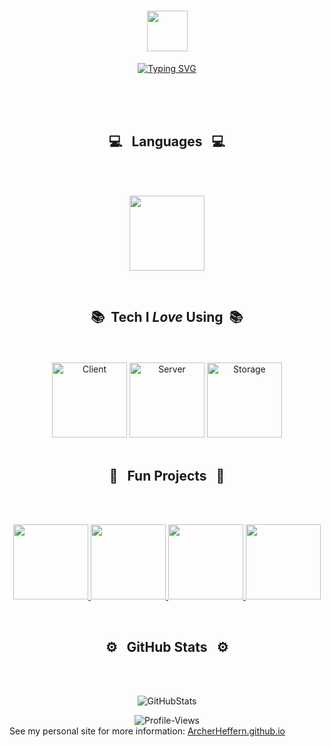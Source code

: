 <h1 align="center"><img src="https://media.giphy.com/media/TEnXkcsHrP4YedChhA/giphy.gif" width="65"></h1>
<p align="center">
<a href="https://git.io/typing-svg"><img src="https://readme-typing-svg.herokuapp.com?font=Segoe+UI&weight=200&duration=2500&pause=0&background=FFFFFF00&center=true&vCenter=true&multiline=true&repeat=true&width=973&height=183&lines=Hi+there!+I'm+Archer%2C+and+I'm+a+problem+solver+with+a+passion+for+digital+;innovation.+I+thrive+on+the+challenge+of+overcoming+limitations+in+my+;environment%2C+and+I+derive+great+satisfaction+from+transforming+them+into;+sources+of+inspiration+and+ideation.+This+passion+drives+me+to+seek+out+new;+opportunities+to+innovate+and+create+meaningful+solutions+that+make+a;+difference+in+the+world." alt="Typing SVG" /></a>
</p>
</p>
</p>
<br>
<br>
<br>
<h2 align="center">💻 &nbsp; Languages &nbsp; 💻</h2>
<br>
<br>

<p align="center">
  <img height="120em" src="https://github-readme-stats-git-masterrstaa-rickstaa.vercel.app/api/top-langs/?username=archerheffern&layout=compact&hide_border=false&langs_count=4&bg_color=0E1117&theme=github_dark&custom_title=Languages%20I%20Use%20Frequently"/>
</p>


<br>
<h2 align="center">📚 &nbsp;Tech I <i>Love</i> Using</i> &nbsp;📚 </h2>
<br>
<br>

<div align="center">
  <img alt="Client" height="120em" src="https://github-readme-tech-stack.vercel.app/api/cards?title=Client&align=center&borderRadius=5.5&fontSize=22&lineHeight=10&lineCount=2&theme=github_dark&gap=11&line1=react,react,61DAFB;next.js,next.js,ffffff;svelte,svelte,ff3400;&line2=css3,css,1572B6;jquery,jquery,0769AD;redux,redux,764ABC;figma,figma,3A76F0;"/>
  <img height="120em" alt="Server" src="https://github-readme-tech-stack.vercel.app/api/cards?title=Server&align=center&borderRadius=5.5&fontSize=22&lineHeight=10&lineCount=2&theme=github_dark&gap=9&line1=express,express,ffffff;Firebase,Firebase,FFCA28;&line2=amazonaws,aws,FF9900;flask,flask,ffffff;postman,postman,FF6C37;"/>
  <img alt="Storage" height="120em" src="https://github-readme-tech-stack.vercel.app/api/cards?title=Storage&align=center&borderRadius=5.5&fontSize=22&lineHeight=10&lineCount=1&theme=github_dark&gap=9&line1=PostgreSQL,PostgreSQL,4169E1;mongodb,MongoDB,47A248;redis,redis,DC382D;SQLite,SQLite,ffffff;"/>
</div>

<br>
<h2 align="center">💫 &nbsp; Fun Projects &nbsp; 💫 </h2>
<br>
<br>

<p align="center">
  <a href="https://github.com/ArcherHeffern/FoodSystem">
      <img height="120em" src="https://github-readme-stats-git-masterrstaa-rickstaa.vercel.app/api/pin/?username=archerheffern&repo=FoodSystem&show_owner=true&theme=github_dark"/>
  </a>
  <a href="https://github.com/ArcherHeffern/Dijkstras-Algorithm-From-Scratch">
    <img height="120em" src="https://github-readme-stats-git-masterrstaa-rickstaa.vercel.app/api/pin/?username=archerheffern&repo=Dijkstras-Algorithm-From-Scratch&show_owner=true&theme=github_dark"/>
  </a>
  <a href="https://github.com/ArcherHeffern/ScrapeTamid">
    <img height="120em" src="https://github-readme-stats-git-masterrstaa-rickstaa.vercel.app/api/pin/?username=archerheffern&repo=scrapetamid&show_owner=true&theme=github_dark"/>
  </a>
  <a href="https://github.com/ArcherHeffern/deishacks2023">
      <img height="120em" src="https://github-readme-stats-git-masterrstaa-rickstaa.vercel.app/api/pin/?username=archerheffern&repo=deishacks2023&show_owner=true&theme=github_dark"/>
  </a>
  </p>

<br>
<h2 align="center">⚙️ &nbsp; GitHub Stats &nbsp; ⚙️</h2>
<br>
<br>

<p align="center">
    <img alt="GitHubStats" src="https://github-readme-stats-git-masterrstaa-rickstaa.vercel.app/api?username=archerheffern&count_private=true&theme=github_dark&hide_title=true&hide_rank=true&show_icons=true&card_width=290&include_all_commits=false&hide=contribs" />
</p>

<div align="center">
<img src="https://komarev.com/ghpvc/?username=archerheffern&label=Peeks&color=000000&style=for-the-badge" alt="Profile-Views">
</div>
See my personal site for more information: <a href='https://ArcherHeffern.github.io/' target='_blank'>ArcherHeffern.github.io</a>
